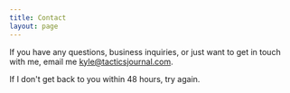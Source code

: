 ```yaml
---
title: Contact
layout: page
---
```


If you have any questions, business inquiries, or just want to get in touch with me, email me <a href="mailto:kyle@tacticsjournal.com">kyle@tacticsjournal.com</a>. 

If I don't get back to you within 48 hours, try again.